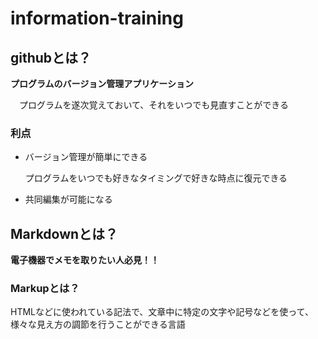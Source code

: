 # information-training

## githubとは？

**プログラムのバージョン管理アプリケーション**

　プログラムを遂次覚えておいて、それをいつでも見直すことができる

### 利点
* バージョン管理が簡単にできる

    プログラムをいつでも好きなタイミングで好きな時点に復元できる

* 共同編集が可能になる


## Markdownとは？

**電子機器でメモを取りたい人必見！！**

### Markupとは？

HTMLなどに使われている記法で、文章中に特定の文字や記号などを使って、様々な見え方の調節を行うことができる言語